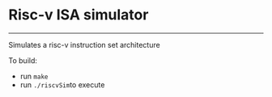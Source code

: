 # Risc-v ISA simulator
---
Simulates a risc-v instruction set architecture


To build:
- run `make`
- run `./riscvSim`to execute

